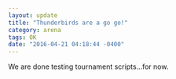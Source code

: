 ```yaml
---
layout: update
title: "Thunderbirds are a go go!"
category: arena
tags: OK
date: "2016-04-21 04:18:44 -0400"
---
```


We are done testing tournament scripts...for now.
